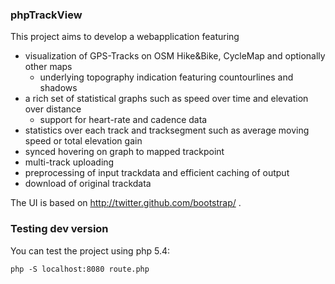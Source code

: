 ### phpTrackView

This project aims to develop a webapplication featuring
  * visualization of GPS-Tracks on OSM Hike&Bike, CycleMap and optionally other maps
    * underlying topography indication featuring countourlines and shadows
  * a rich set of statistical graphs such as speed over time and elevation over distance
    * support for heart-rate and cadence data
  * statistics over each track and tracksegment such as average moving speed or total elevation gain
  * synced hovering on graph to mapped trackpoint
  * multi-track uploading
  * preprocessing of input trackdata and efficient caching of output
  * download of original trackdata

The UI is based on http://twitter.github.com/bootstrap/ .

### Testing dev version

You can test the project using php 5.4:

    php -S localhost:8080 route.php


